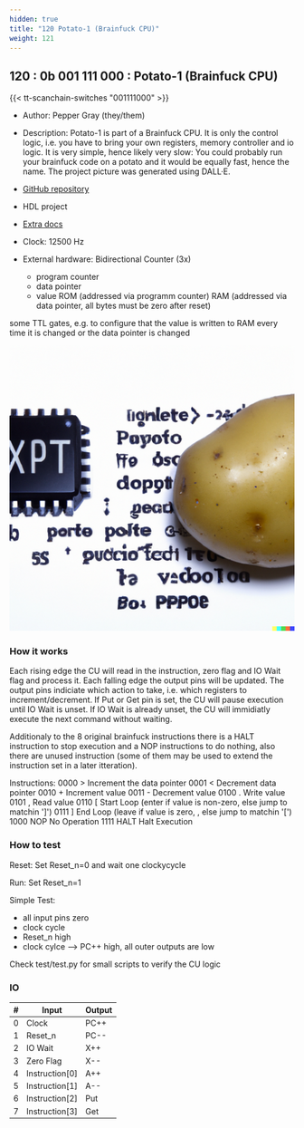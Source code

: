 ```yaml
---
hidden: true
title: "120 Potato-1 (Brainfuck CPU)"
weight: 121
---
```


## 120 : 0b 001 111 000 : Potato-1 (Brainfuck CPU)

{{< tt-scanchain-switches "001111000" >}}

* Author: Pepper Gray (they/them)
* Description: Potato-1 is part of a Brainfuck CPU. It is only the control logic, i.e. you have to bring your own registers, memory controller and io logic. It is very simple, hence likely very slow: You could probably run your brainfuck code on a potato and it would be equally fast, hence the name. The project picture was generated using DALL·E.

* [GitHub repository](https://github.com/peppergrayxyz/Potato-1)
* HDL project
* [Extra docs](https://github.com/peppergrayxyz/Potato-1)
* Clock: 12500 Hz
* External hardware: Bidirectional Counter (3x)
  - program counter
  - data pointer
  - value
ROM (addressed via programm counter)
RAM (addressed via data pointer, all bytes must be zero after reset)

some TTL gates, e.g. to configure that the value is written to RAM every time it is changed or the data pointer is changed


![picture](images/potato1.png)

### How it works

Each rising edge the CU will read in the instruction, zero flag and IO Wait flag and process it. Each falling edge the output pins will be updated. The output pins indiciate which action to take, i.e. which registers to increment/decrement. If Put or Get pin is set, the CU will pause execution until IO Wait is unset. If IO Wait is already unset, the CU will immidiatly execute the next command without waiting.

Additionaly to the 8 original brainfuck instructions there is a HALT instruction to stop execution and a NOP instructions to do nothing, also there are unused instruction (some of them may be used to extend the instruction set in a later itteration).

Instructions:
  0000  >       Increment the data pointer 
  0001  <       Decrement data pointer
  0010  +       Increment value
  0011  -       Decrement value
  0100  .       Write value
  0101  ,       Read value
  0110  [       Start Loop (enter if value is non-zero, else jump to matchin ']')
  0111  ]       End Loop (leave if value is zero, , else jump to matchin '[')
  1000  NOP     No Operation
  1111  HALT    Halt Execution


### How to test

Reset: 
  Set Reset_n=0 and wait one clockycycle

Run: 
  Set Reset_n=1

Simple Test:
  - all input pins zero
  - clock cycle
  - Reset_n high
  - clock cylce
  --> PC++ high, all outer outputs are low
 
Check test/test.py for small scripts to verify the CU logic


### IO

| # | Input        | Output       |
|---|--------------|--------------|
| 0 | Clock  | PC++ |
| 1 | Reset_n  | PC-- |
| 2 | IO Wait  | X++ |
| 3 | Zero Flag  | X-- |
| 4 | Instruction[0]  | A++ |
| 5 | Instruction[1]  | A-- |
| 6 | Instruction[2]  | Put |
| 7 | Instruction[3]  | Get |
